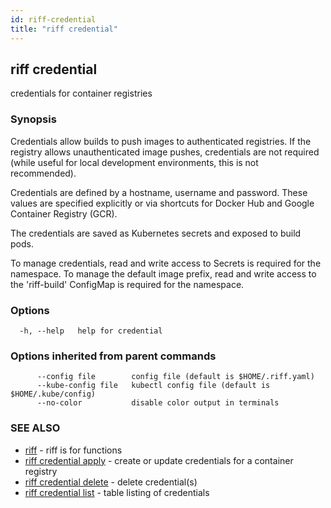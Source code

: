```yaml
---
id: riff-credential
title: "riff credential"
---
```

## riff credential

credentials for container registries

### Synopsis

Credentials allow builds to push images to authenticated registries. If the
registry allows unauthenticated image pushes, credentials are not required
(while useful for local development environments, this is not recommended).

Credentials are defined by a hostname, username and password. These values are
specified explicitly or via shortcuts for Docker Hub and Google Container
Registry (GCR).

The credentials are saved as Kubernetes secrets and exposed to build pods.

To manage credentials, read and write access to Secrets is required for the
namespace. To manage the default image prefix, read and write access to the
'riff-build' ConfigMap is required for the namespace.

### Options

```
  -h, --help   help for credential
```

### Options inherited from parent commands

```
      --config file        config file (default is $HOME/.riff.yaml)
      --kube-config file   kubectl config file (default is $HOME/.kube/config)
      --no-color           disable color output in terminals
```

### SEE ALSO

* [riff](riff.md)	 - riff is for functions
* [riff credential apply](riff_credential_apply.md)	 - create or update credentials for a container registry
* [riff credential delete](riff_credential_delete.md)	 - delete credential(s)
* [riff credential list](riff_credential_list.md)	 - table listing of credentials

